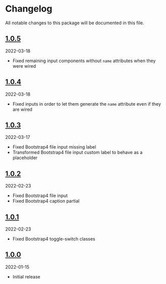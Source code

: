 # Changelog

All notable changes to this package will be documented in this file.

## [1.0.5](https://github.com/Okipa/laravel-form-components/compare/1.0.4...1.0.5)

2022-03-18

* Fixed remaining input components without `name` attributes when they were wired

## [1.0.4](https://github.com/Okipa/laravel-form-components/compare/1.0.3...1.0.4)

2022-03-18

* Fixed inputs in order to let them generate the `name` attribute even if they are wired

## [1.0.3](https://github.com/Okipa/laravel-form-components/compare/1.0.2...1.0.3)

2022-03-17

* Fixed Bootstrap4 file input missing label
* Transformed Bootstrap4 file input custom label to behave as a placeholder

## [1.0.2](https://github.com/Okipa/laravel-form-components/compare/1.0.1...1.0.2)

2022-02-23

* Fixed Bootstrap4 file input
* Fixed Bootstrap4 caption partial

## [1.0.1](https://github.com/Okipa/laravel-form-components/compare/1.0.0...1.0.1)

2022-02-23

* Fixed Bootstrap4 toggle-switch classes

## [1.0.0](https://github.com/Okipa/laravel-form-components/releases/tag/1.0.0)

2022-01-15

* Initial release

